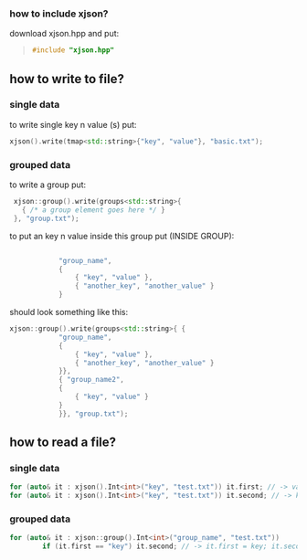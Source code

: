 ### how to include xjson?
download xjson.hpp and put: 
> ```c++
> #include "xjson.hpp"
> ``` 

## how to write to file?

### single data
to write single key n value (s) put:
```c++
xjson().write(tmap<std::string>{"key", "value"}, "basic.txt");
  ```

### grouped data
to write a group put:
```c++
 xjson::group().write(groups<std::string>{ 
   { /* a group element goes here */ }
 }, "group.txt");
``` 
to put an key n value inside this group put (INSIDE GROUP):
```c++

			"group_name",
			{
				{ "key", "value" },
				{ "another_key", "another_value" }
			}
```
should look something like this:
```c++
xjson::group().write(groups<std::string>{ {
			"group_name",
			{
				{ "key", "value" },
				{ "another_key", "another_value" }
			}},
			{ "group_name2",
			{
				{ "key", "value" }
			}
			}}, "group.txt");
```

## how to read a file? 

### single data

```c++
for (auto& it : xjson().Int<int>("key", "test.txt")) it.first; // -> value
for (auto& it : xjson().Int<int>("key", "test.txt")) it.second; // -> key
```

### grouped data

```c++
for (auto& it : xjson::group().Int<int>("group_name", "test.txt")) 
		if (it.first == "key") it.second; // -> it.first = key; it.second = value
```
